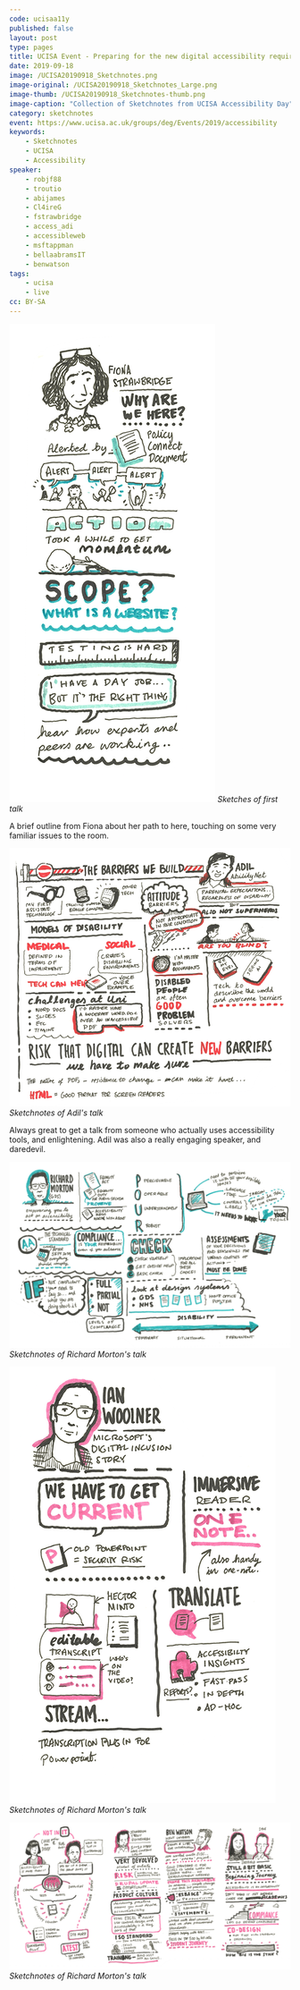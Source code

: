```yaml
---
code: ucisaa11y
published: false
layout: post
type: pages
title: UCISA Event - Preparing for the new digital accessibility requirements
date: 2019-09-18
image: /UCISA20190918_Sketchnotes.png
image-original: /UCISA20190918_Sketchnotes_Large.png
image-thumb: /UCISA20190918_Sketchnotes-thumb.png
image-caption: "Collection of Sketchnotes from UCISA Accessibility Day"
category: sketchnotes
event: https://www.ucisa.ac.uk/groups/deg/Events/2019/accessibility
keywords:
    - Sketchnotes
    - UCISA
    - Accessibility
speaker:
    - robjf88
    - troutio
    - abijames
    - Cl4ireG
    - fstrawbridge
    - access_adi
    - accessibleweb
    - msftappman
    - bellaabramsIT
    - benwatson
tags:
    - ucisa
    - live
cc: BY-SA
---
```


![Sketchnotes of First Talk](/images/ucisa2019/UCISA20190918_Sketchnotes-01.png )
*Sketches of first talk*

A brief outline from Fiona about her path to here, touching on some very familiar issues to the room.

![Sketchnotes of talk of demos](/images/ucisa2019/UCISA20190918_Sketchnotes-02.png )
*Sketchnotes of Adil's talk*

Always great to get a talk from someone who actually uses accessibility tools, and enlightening. Adil was also a really engaging speaker, and daredevil.

![Sketchnotes of talk by Richard Morton](/images/ucisa2019/UCISA20190918_Sketchnotes-03.png )
*Sketchnotes of Richard Morton's talk*

![Sketchnotes of talk by Richard Morton](/images/ucisa2019/UCISA20190918_Sketchnotes-04.png )
*Sketchnotes of Richard Morton's talk*

![Sketchnotes of talk by Richard Morton](/images/ucisa2019/UCISA20190918_Sketchnotes-05.png )
*Sketchnotes of Richard Morton's talk*